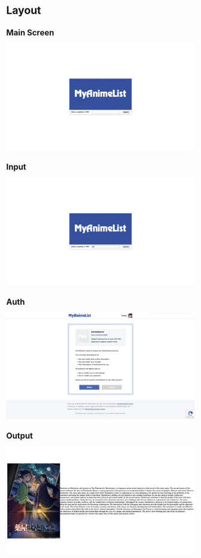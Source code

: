 # Layout

## Main Screen
![alt text](image.png)

## Input
![alt text](image-1.png)

## Auth
![alt text](image-2.png)

## Output
![alt text](image-3.png)